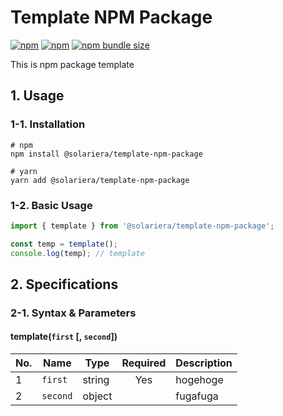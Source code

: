 # Template NPM Package

[![npm](https://img.shields.io/npm/v/@solariera/template-npm-package)](https://www.npmjs.com/package/@solariera/template-npm-package)
[![npm](https://img.shields.io/npm/dw/@solariera/template-npm-package)](https://www.npmjs.com/package/@solariera/template-npm-package)
[![npm bundle size](https://img.shields.io/bundlephobia/min/@solariera/template-npm-package)](https://bundlephobia.com/result?p=@solariera/template-npm-package)

This is npm package template

## 1. Usage

### 1-1. Installation

```console
# npm
npm install @solariera/template-npm-package
```

```console
# yarn
yarn add @solariera/template-npm-package
```

### 1-2. Basic Usage

```typescript
import { template } from '@solariera/template-npm-package';

const temp = template();
console.log(temp); // template
```

## 2. Specifications

### 2-1. Syntax & Parameters

#### template(`first` [, `second`])

| No. | Name     | Type   | Required | Description |
| --- | -------- | ------ | :------: | ----------- |
| 1   | `first`  | string |   Yes    | hogehoge    |
| 2   | `second` | object |          | fugafuga    |
